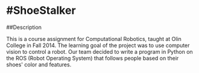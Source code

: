 #ShoeStalker
===========
##Description

This is a course assignment for Computational Robotics, taught at Olin College in Fall 2014. The learning goal of the project was to use computer vision to control a robot. Our team decided to write a program in Python on the ROS (Robot Operating System) that follows people based on their shoes' color and features.  
